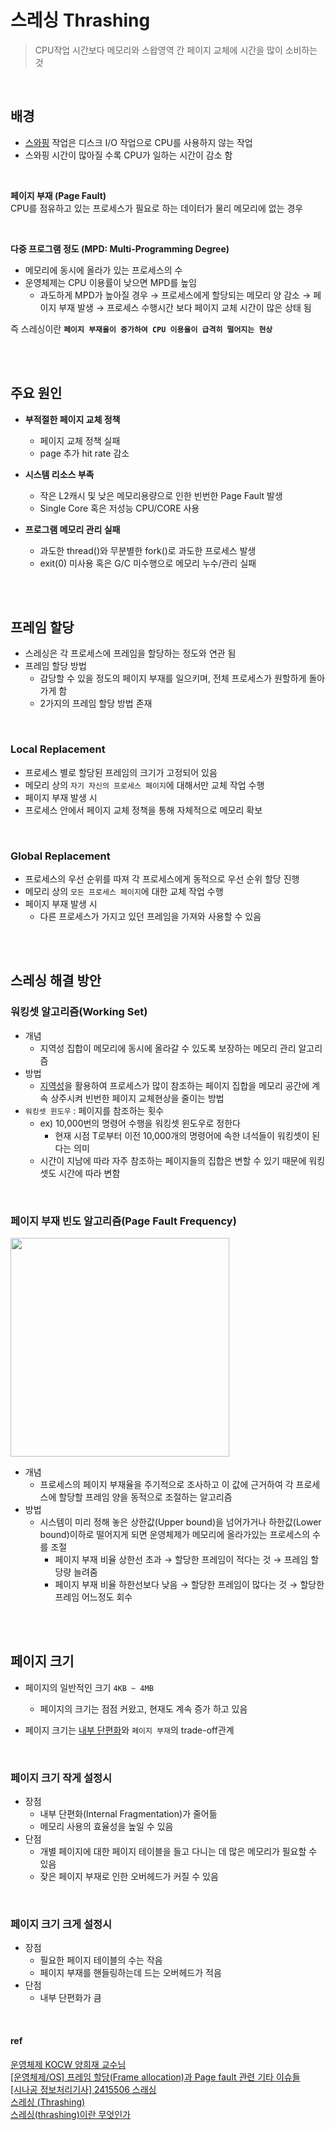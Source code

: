 # 스레싱 Thrashing

> CPU작업 시간보다 메모리와 스왑영역 간 페이지 교체에 시간을 많이 소비하는 것 

<br>

## 배경

- [스와핑](https://github.com/jmxx219/CS-Study/blob/main/operating-system/메모리%20할당과%20단편화.md#swapping스와핑) 작업은 디스크 I/O 작업으로 CPU를 사용하지 않는 작업
- 스와핑 시간이 많아질 수록 CPU가 일하는 시간이 감소 함

<br>

**페이지 부재 (Page Fault)**        
CPU를 점유하고 있는 프로세스가 필요로 하는 데이터가 물리 메모리에 없는 경우

<br>


**다중 프로그램 정도 (MPD: Multi-Programming Degree)**           
- 메모리에 동시에 올라가 있는 프로세스의 수       
- 운영체제는 CPU 이용률이 낮으면 MPD를 높임
  - 과도하게 MPD가 높아질 경우 → 프로세스에게 할당되는 메모리 양 감소 → 페이지 부재 발생 → 프로세스 수행시간 보다 페이지 교체 시간이 많은 상태 됨

즉 스레싱이란 **`페이지 부재율이 증가하여 CPU 이용율이 급격히 떨어지는 현상`** 

<br>
<br>

## 주요 원인

- **부적절한 페이지 교체 정책**
  - 페이지 교체 정책 실패
  - page 추가 hit rate 감소

- **시스템 리소스 부족**
  - 작은 L2캐시 및 낮은 메모리용량으로 인한 빈번한 Page Fault 발생
  - Single Core 혹은 저성능 CPU/CORE 사용

- **프로그램 메모리 관리 실패**
  - 과도한 thread()와 무분별한 fork()로 과도한 프로세스 발생
  - exit(0) 미사용 혹은 G/C 미수행으로 메모리 누수/관리 실패 

<br>
<br>

## 프레임 할당

- 스레싱은 각 프로세스에 프레임을 할당하는 정도와 연관 됨
- 프레임 할당 방법
    - 감당할 수 있을 정도의 페이지 부재를 일으키며, 전체 프로세스가 원할하게 돌아가게 함
    - 2가지의 프레임 할당 방법 존재  

<br>

### Local Replacement

- 프로세스 별로 할당된 프레임의 크기가 고정되어 있음
- 메모리 상의 `자기 자신의 프로세스 페이지`에 대해서만 교체 작업 수행
-  페이지 부재 발생 시
  - 프로세스 안에서 페이지 교체 정책을 통해 자체적으로 메모리 확보

<br>

### Global Replacement

- 프로세스의 우선 순위를 따져 각 프로세스에게 동적으로 우선 순위 할당 진행
- 메모리 상의 `모든 프로세스 페이지`에 대한 교체 작업 수행
- 페이지 부재 발생 시
  - 다른 프로세스가 가지고 있던 프레임을 가져와 사용할 수 있음


<br>
<br>

## 스레싱 해결 방안


### 워킹셋 알고리즘(Working Set)

- 개념
  - 지역성 집합이 메모리에 동시에 올라갈 수 있도록 보장하는 메모리 관리 알고리즘
- 방법
  - [지역성](https://github.com/jmxx219/CS-Study/blob/main/OperatingSystem/%EC%BA%90%EC%8B%9C%20%EB%A9%94%EB%AA%A8%EB%A6%AC.md#%EC%BA%90%EC%8B%9C-%EC%A7%80%EC%97%AD%EC%84%B1)을 활용하여 
프로세스가 많이 참조하는 페이지 집합을 메모리 공간에 계속 상주시켜 빈번한 페이지 교체현상을 줄이는 방법
- `워킹셋 윈도우` : 페이지를 참조하는 횟수
  * ex) 10,000번의 명령어 수행을 워킹셋 윈도우로 정한다
    - 현재 시점 T로부터 이전 10,000개의 명령어에 속한 녀석들이 워킹셋이 된다는 의미 
  * 시간이 지남에 따라 자주 참조하는 페이지들의 집합은 변할 수 있기 때문에 워킹셋도 시간에 따라 변함

<br>

### 페이지 부재 빈도 알고리즘(Page Fault Frequency)

<img src="https://github.com/reddevilmidzy/CS-Study/assets/78539407/92c5b6c5-7619-4f00-abf5-86d2d56e8b23" width="350"/>

- 개념
  * 프로세스의 페이지 부재율을 주기적으로 조사하고 이 값에 근거하여 각 프로세스에 할당할 프레임 양을 동적으로 조절하는 알고리즘
- 방법
  * 시스템이 미리 정해 놓은 상한값(Upper bound)을 넘어가거나 하한값(Lower bound)이하로 떨어지게 되면 운영체제가 메모리에 올라가있는 
프로세스의 수를 조절
    * 페이지 부재 비율 상한선 초과 → 할당한 프레임이 적다는 것 → 프레임 할당량 늘려줌
    * 페이지 부재 비율 하한선보다 낮음 → 할당한 프레임이 많다는 것 → 할당한 프레임 어느정도 회수

<br>
<br>

## 페이지 크기

- 페이지의 일반적인 크기 `4KB ~ 4MB`
  - 페이지의 크기는 점점 커왔고, 현재도 계속 증가 하고 있음  

- 페이지 크기는 [내부 단편화](https://github.com/jmxx219/CS-Study/blob/main/operating-system/메모리%20할당과%20단편화.md#내부-단편화internal-fragmentation)와 `페이지 부재`의 trade-off관계

<br>

### 페이지 크기 작게 설정시

* 장점
  * 내부 단편화(Internal Fragmentation)가 줄어듦
  * 메모리 사용의 효율성을 높일 수 있음
* 단점
  * 개별 페이지에 대한 페이지 테이블을 들고 다니는 데 많은 메모리가 필요할 수 있음
  * 잦은 페이지 부재로 인한 오버헤드가 커질 수 있음

<br>

### 페이지 크기 크게 설정시

* 장점
  * 필요한 페이지 테이블의 수는 작음
  * 페이지 부재를 핸들링하는데 드는 오버헤드가 적음
* 단점
  * 내부 단편화가 큼

<br>

#### ref

[운영체제 KOCW 양희재 교수님](http://www.kocw.net/home/search/kemView.do?kemId=978503)  
[[운영체제/OS] 프레임 할당(Frame allocation)과 Page fault 관련 기타 이슈들](https://studyandwrite.tistory.com/23)  
[[시나공 정보처리기사] 2415506 스래싱](https://youtu.be/6AfFVJraKZA?si=jZVo5SuRozpuH1bO)  
[스레싱 (Thrashing)](https://blog.skby.net/%EC%8A%A4%EB%A0%88%EC%8B%B1-thrashing/)  
[스레싱(thrashing)이란 무엇인가](https://straw961030.tistory.com/155)
